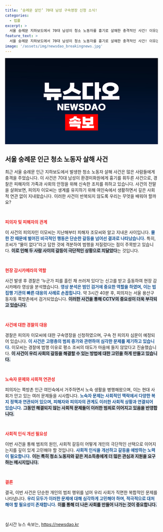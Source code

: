 ```yaml
---
title: ‘숭례문 살인’ 70대 남성 구속영장 신청 소식!
categories:
  - 법률
excerpt: >
  서울 숭례문 지하보도에서 70대 남성이 청소 노동자를 흉기로 살해한 충격적인 사건! 이유는 단순한 물 한 잔 때문이었다. 구속영장 신청과 함께 자세한 경과가 밝혀진다. 클릭해서 진실을 확인하세요!
feature_text: >
  서울 숭례문 지하보도에서 70대 남성이 청소 노동자를 흉기로 살해한 충격적인 사건! 이유는 단순한 물 한 잔 때문이었다. 구속영장 신청과 함께 자세한 경과가 밝혀진다. 클릭해서 진실을 확인하세요!
image: '/assets/img/newsdao_breakingnews.jpg'
---
```


<p><img src="/assets/img/newsdao_breakingnews.jpg" alt="ontimetimes 속보" /></p>

<h2 data-ke-size="size26">서울 숭례문 인근 청소 노동자 살해 사건</h2>

<p data-ke-size="size16">최근 서울 숭례문 인근 지하보도에서 발생한 청소 노동자 살해 사건은 많은 사람들에게 충격을 주었습니다. 이 사건은 70대 남성이 환경미화원에게 흉기를 휘두른 사건으로, 경찰은 피해자의 가족과 사회의 안정을 위해 신속한 조치를 취하고 있습니다. 사건의 전말을 살펴보면, 피의자 이모씨는 생계를 유지하기 위해 여인숙에서 생활하면서 깊은 사회적 연관 없이 지내왔습니다. 이러한 사건이 반복되지 않도록 우리는 무엇을 배워야 할까요?</p>

<p data-ke-size="size16">&nbsp;</p>

<p><b><span style="color: #ee2323;">피의자 및 피해자의 관계</span></b> </p>

<p>이 사건의 피의자인 이모씨는 지난해부터 피해자 조모씨와 알고 지내온 사이입니다. <b><span style="color: #1a5490;">물 한 잔 때문에 벌어진 비극적인 행동은 단순한 갈등을 넘어선 결과로 나타났습니다.</span></b> 특히, 조씨가 “물이 없다”라고 답한 것에 격분하여 범행을 저질렀다는 점이 주목받고 있습니다. <b><span style="background-color: #21538527;">이로 인해 두 사람 사이의 갈등이 극단적인 상황으로 치달았다</span></b>는 것입니다.</p>

<p data-ke-size="size16">&nbsp;</p>

<p><b><span style="color: #ee2323;">현장 감시카메라의 역할</span></b></p>

<p>사건 발생 후 경찰은 ‘누군가 피를 흘린 채 쓰러져 있다’는 신고를 받고 출동하여 현장 감시카메라 영상을 분석했습니다. <b><span style="color: #1a5490;">영상 분석은 범인 검거에 중요한 역할을 하였며, 이는 법 집행 기관의 빠른 대응의 사례로 손꼽힙니다.</span></b> 약 3시간 40분 후, 피의자는 서울 용산구 동자동 쪽방촌에서 검거되었습니다. <b><span style="background-color: #21538527;">이러한 사건을 통해 CCTV의 중요성이 더욱 부각되고 있습니다.</span></b></p>

<p data-ke-size="size16">&nbsp;</p>

<p><b><span style="color: #ee2323;">사건에 대한 경찰의 대응</span></b></p>

<p>경찰은 피의자 이모씨에 대한 구속영장을 신청하였으며, 구속 전 피의자 심문이 예정되어 있습니다. <b><span style="color: #1a5490;">이 사건은 고령층의 범죄 증가와 관련하여 심각한 문제를 제기하고 있습니다.</span></b> 이모씨는 경찰에 범행 이유로 평소 조씨의 태도가 마음에 들지 않았다고 진술했습니다. <b><span style="background-color: #21538527;">이 사건이 우리 사회의 갈등을 해결할 수 있는 방법에 대한 고민을 하게 만들고 있습니다.</span></b></p>

<p data-ke-size="size16">&nbsp;</p>

<p><b><span style="color: #ee2323;">노숙자 문제와 사회적 연관성</span></b></p>

<p>피의자는 쪽방촌 인근 여인숙에서 거주하면서 노숙 생활을 병행해왔으며, 이는 현대 사회가 안고 있는 여러 문제들을 시사합니다. <b><span style="color: #1a5490;">노숙자 문제는 사회적인 맥락에서 다양한 복지 정책과 연관되어 있으며, 피해자와 피의자의 관계도 이러한 사회적 상황과 연결되어 있습니다.</span></b> <b><span style="background-color: #21538527;">그동안 해결되지 않는 사회적 문제들이 이러한 범죄로 이어지고 있음을 반영합니다.</span></b></p>

<p data-ke-size="size16">&nbsp;</p>

<p><b><span style="color: #ee2323;">사회적 인식 개선 필요성</span></b></p>

<p>이번 사건을 통해 범죄의 원인, 사회적 갈등이 어떻게 개인의 극단적인 선택으로 이어지는지를 깊이 있게 고민해야 할 것입니다. <b><span style="color: #1a5490;">사회적 인식을 개선하고 갈등을 예방하는 노력이 필요합니다.</span></b> <b><span style="background-color: #21538527;">이는 특히 청소 노동자와 같은 저소득층에게 더 많은 관심과 지원을 요구하는 메시지입니다.</span></b></p>

<p data-ke-size="size16">&nbsp;</p>

<p><b><span style="color: #ee2323;">결론</span></b></p>

<p>결국, 이번 사건은 단순한 개인의 범죄 행위를 넘어 우리 사회가 직면한 복합적인 문제를 나타냅니다. <b><span style="color: #1a5490;">우리 모두가 이러한 문제에 대해 심각하게 고민해야 하며, 적극적으로 대처해야 할 필요성이 존재합니다.</span></b> <b><span style="background-color: #21538527;">이를 통해 더 나은 사회를 만들어 나가는 것이 중요합니다.</span></b> </p>

<p data-ke-size="size16">&nbsp;</p>
실시간 뉴스 속보는, <a href="https://newsdao.kr" rel="dofollow">https://newsdao.kr</a>


